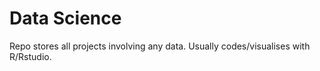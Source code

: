 # Data Science
Repo stores all projects involving any data. Usually codes/visualises with R/Rstudio.
